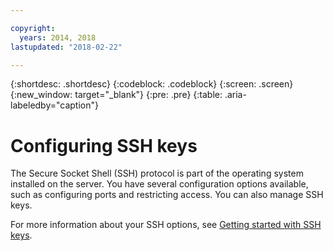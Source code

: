 ```yaml
---

copyright:
  years: 2014, 2018
lastupdated: "2018-02-22"

---
```




{:shortdesc: .shortdesc}
{:codeblock: .codeblock}
{:screen: .screen}
{:new_window: target="_blank"}
{:pre: .pre}
{:table: .aria-labeledby="caption"}

# Configuring SSH keys
The Secure Socket Shell (SSH) protocol is part of the operating system installed on the server. You have several configuration options available, such as configuring ports and restricting access. You can also manage SSH keys.

For more information about your SSH options, see [Getting started with SSH keys](/docs/infrastructure/ssh-keys/index.html).
